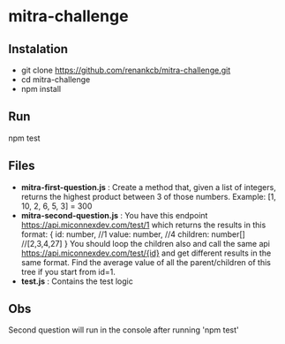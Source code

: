 # mitra-challenge

## Instalation

* git clone https://github.com/renankcb/mitra-challenge.git
* cd mitra-challenge
* npm install

## Run

npm test

## Files

* __mitra-first-question.js__ : Create a method that, given a list of integers, returns the highest product between 3 of those numbers. Example:
[1, 10, 2, 6, 5, 3] = 300 
* __mitra-second-question.js__ : You have this endpoint https://api.miconnexdev.com/test/1 which returns the results in this format:
{
   id: number, //1
   value: number, //4
   children: number[] //[2,3,4,27]
}
You should loop the children also and call the same api  https://api.miconnexdev.com/test/{id} and get different results in the same format.
Find the average value of all the parent/children of this tree if you start from id=1.
* __test.js__ : Contains the test logic

## Obs

Second question will run in the console after running 'npm test'
